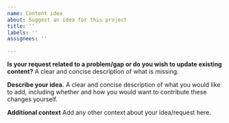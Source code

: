```yaml
---
name: Content idea
about: Suggest an idea for this project
title: ''
labels: ''
assignees: ''

---
```


**Is your request related to a problem/gap or do you wish to update existing content?**
A clear and concise description of what is missing.

**Describe your idea.**
A clear and concise description of what you would like to add, including whether and how you would want to contribute these changes yourself.

**Additional context**
Add any other context about your idea/request here.
